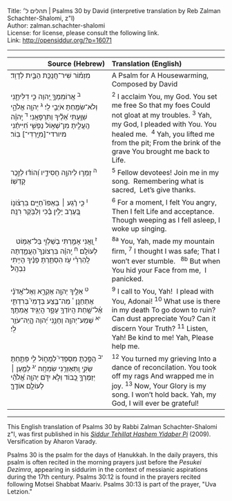 <html>
<head></head>
<body>
Title: תהלים ל׳ | Psalms 30 by David (interpretive translation by Reb Zalman Schachter-Shalomi, z"l)<br />
Author: zalman.schachter-shalomi<br />
License: for license, please consult the following link.<br />
Link: <a href="http://opensiddur.org/?p=16071">http://opensiddur.org/?p=16071</a>
<p />
<hr />

<table style="margin-left: auto;margin-right: auto;" class="draggable">
<thead><tr><th id="x" style="text-align: right;">Source (Hebrew)</th><th style="text-align: left;">Translation (English)</th></tr></thead>
<tbody>
<tr>
<td style="vertical-align:top;" width="46%">
<div class="liturgy"><span lang="he">
מִזְמ֡וֹר שִׁיר־חֲנֻכַּ֖ת הַבַּ֣יִת 
לְדָוִֽד׃ 
</span></div></td>
 
<td style="vertical-align:top;" width="53%"><div class="english">
A Psalm for A Housewarming,
Composed by David
</div></td>
</tr>


<tr>
<td style="vertical-align:top;" width="46%">
<div class="liturgy"><span lang="he">
<sup>ב</sup>&nbsp;אֲרוֹמִמְךָ֣ יְ֭הוָה 
כִּ֣י דִלִּיתָ֑נִי 
וְלֹא־שִׂמַּ֖חְתָּ 
אֹיְבַ֣י לִֽי׃
<sup>ג</sup>&nbsp;יְהוָ֥ה אֱלֹהָ֑י שִׁוַּ֥עְתִּי אֵ֝לֶ֗יךָ 
וַתִּרְפָּאֵֽנִי׃
<sup>ד</sup>&nbsp;יְֽהוָ֗ה הֶֽעֱלִ֣יתָ מִן־שְׁא֣וֹל 
נַפְשִׁ֑י חִ֝יִּיתַ֗נִי 
מיורדי־[מִיָּֽרְדִי־] בֽוֹר׃ 
</span></div></td>
 
<td style="vertical-align:top;" width="53%"><div class="english">
<sup>2</sup>&nbsp;I acclaim You, my God.
You set me free
So that my foes 
Could not gloat at my troubles.
<sup>3</sup>&nbsp;Yah, my God, I pleaded with You.
You healed me. 
<sup>4</sup>&nbsp;Yah, you lifted me from the pit;
From the brink of the grave
You brought me back to Life.
</div></td>
</tr>


<tr>
<td style="vertical-align:top;" width="46%">
<div class="liturgy"><span lang="he">
<sup>ה</sup>&nbsp;זַמְּר֣וּ לַיהוָ֣ה 
חֲסִידָ֑יו 
וְ֝הוֹד֗וּ 
לְזֵ֣כֶר קָדְשֽׁוֹ׃
</span></div></td>
 
<td style="vertical-align:top;" width="53%"><div class="english">
<sup>5</sup>&nbsp;Fellow devotees! 
Join me in my song. 
Remembering what is sacred, 
Let’s give thanks.
</div></td>
</tr>


<tr>
<td style="vertical-align:top;" width="46%">
<div class="liturgy"><span lang="he">
<sup>ו</sup>&nbsp;כִּ֤י רֶ֨גַע ׀ בְּאַפּוֹ֮ 
חַיִּ֪ים בִּרְצ֫וֹנ֥וֹ 
בָּ֭עֶרֶב יָלִ֥ין בֶּ֗כִי 
וְלַבֹּ֥קֶר רִנָּֽה׃ 
</span></div></td>

<td style="vertical-align:top;" width="53%"><div class="english">
<sup>6</sup>&nbsp;For a moment, I felt You angry,
Then I felt Life and acceptance.
Though weeping as I fell asleep,
I woke up singing.
</div></td>
</tr>


<tr>
<td style="vertical-align:top;" width="46%">
<div class="liturgy"><span lang="he">
<sup>&nbsp;</sup>&nbsp;
<sup>ז</sup>&nbsp;וַ֭אֲנִי אָמַ֣רְתִּי בְשַׁלְוִ֑י 
בַּל־אֶמּ֥וֹט לְעוֹלָֽם׃ 
<sup>ח</sup>&nbsp;יְֽהוָ֗ה בִּרְצוֹנְךָ֮ הֶעֱמַ֪דְתָּה לְֽהַרְרִ֫י עֹ֥ז 
הִסְתַּ֥רְתָּ 
פָנֶ֗יךָ 
הָיִ֥יתִי נִבְהָֽל׃
</span></div></td>

<td style="vertical-align:top;" width="53%"><div class="english">
<sup>8a</sup>&nbsp;You, Yah, made my mountain firm,
<sup>7</sup>&nbsp;I thought I was safe;
That I won’t ever stumble.
<sup>&nbsp;</sup>
<sup>8b</sup>&nbsp;But when You hid 
your Face from me, 
I panicked.
</div></td>
</tr>


<tr>
<td style="vertical-align:top;" width="46%">
<div class="liturgy"><span lang="he">
<sup>ט</sup>&nbsp;אֵלֶ֣יךָ יְהוָ֣ה אֶקְרָ֑א 
וְאֶל־אֲ֝דֹנָ֗י אֶתְחַנָּֽן׃
<sup>י</sup>&nbsp;מַה־בֶּ֥צַע בְּדָמִי֮ 
בְּרִדְתִּ֪י אֶ֫ל־שָׁ֥חַת 
הֲיוֹדְךָ֥ עָפָ֑ר 
הֲיַגִּ֥יד אֲמִתֶּֽךָ׃
<sup>יא</sup>&nbsp;שְׁמַע־יְהוָ֥ה 
וְחָנֵּ֑נִי 
יְ֝הוָה הֱ&#x200d;ֽיֵה־עֹזֵ֥ר לִֽי׃ 
</span></div></td>

<td style="vertical-align:top;" width="53%"><div class="english">
<sup>9</sup>&nbsp;I call to You, Yah! 
I plead with You, Adonai!
<sup>10</sup>&nbsp;What use is there in my death
To go down to ruin?
Can dust appreciate You?
Can it discern Your Truth?
<sup>11</sup>&nbsp;Listen, Yah! 
Be kind to me!
Yah, Please help me.
</div></td>
</tr>


<tr>
<td style="vertical-align:top;" width="46%">
<div class="liturgy"><span lang="he">
<sup>יב</sup>&nbsp;הָפַ֣כְתָּ מִסְפְּדִי֮ 
לְמָח֪וֹל לִ֥י 
פִּתַּ֥חְתָּ שַׂקִּ֑י 
וַֽתְּאַזְּרֵ֥נִי שִׂמְחָֽה׃
<sup>יג</sup>&nbsp;לְמַ֤עַן ׀ יְזַמֶּרְךָ֣ כָ֭בוֹד 
וְלֹ֣א יִדֹּ֑ם 
יְהוָ֥ה אֱ֝לֹהַ֗י 
לְעוֹלָ֥ם אוֹדֶֽךָּ׃
</span></div></td>
 
<td style="vertical-align:top;" width="53%"><div class="english">
<sup>12</sup>&nbsp;You turned my grieving 
Into a dance of reconcilation.
You took off my rags 
And wrapped me in joy.
<sup>13</sup>&nbsp;Now, Your Glory is my song.
I won’t hold back.
Yah, my God,
 I will ever be grateful!
 </div></td>
 </tr>
</tbody></table>

<hr />

This English translation of Psalms 30 by Rabbi Zalman Schachter-Shalomi z"l, was first published in his <em><a href="https://opensiddur.org/siddurim/ha-ari/neo-hasidut/reb-zalmans-open-siddur-tehillat-hashem/">Siddur Tehillat Hashem Yidaber Pi</a></em> (2009). Versification by Aharon Varady.

Psalms 30 is the psalm for the days of Ḥanukkah. In the daily prayers, this psalm is often recited in the morning prayers just before the <em>Pesukei Dezimra</em>, appearing in siddurim in the context of messianic aspirations during the 17th century. Psalms 30:12 is found in the prayers recited following Motsei Shabbat Maariv. Psalms 30:13 is part of the prayer, "Uva Letzion."
</body>
</html>